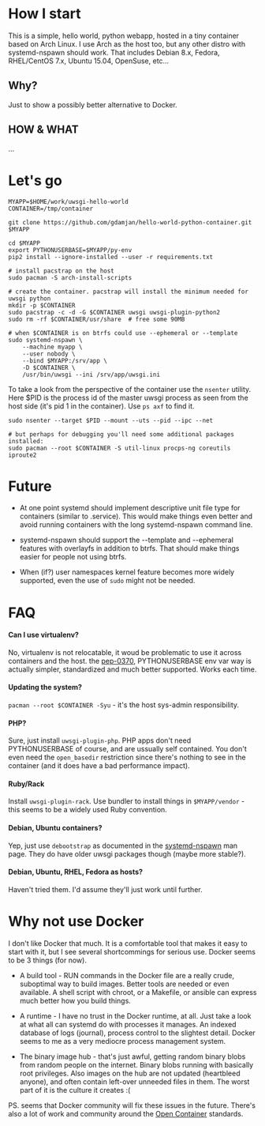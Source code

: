 # How I start

This is a simple, hello world, python webapp, hosted in a tiny container based on Arch Linux. I use Arch as the host too,
but any other distro with systemd-nspawn should work. That includes Debian 8.x, Fedora, RHEL/CentOS 7.x, Ubuntu 15.04,
OpenSuse, etc…

## Why?

Just to show a possibly better alternative to Docker.

## HOW & WHAT

…

# Let's go

``` shell
MYAPP=$HOME/work/uwsgi-hello-world
CONTAINER=/tmp/container

git clone https://github.com/gdamjan/hello-world-python-container.git $MYAPP

cd $MYAPP
export PYTHONUSERBASE=$MYAPP/py-env
pip2 install --ignore-installed --user -r requirements.txt

# install pacstrap on the host
sudo pacman -S arch-install-scripts

# create the container. pacstrap will install the minimum needed for uwsgi python
mkdir -p $CONTAINER
sudo pacstrap -c -d -G $CONTAINER uwsgi uwsgi-plugin-python2
sudo rm -rf $CONTAINER/usr/share  # free some 90MB

# when $CONTAINER is on btrfs could use --ephemeral or --template
sudo systemd-nspawn \
    --machine myapp \
    --user nobody \
    --bind $MYAPP:/srv/app \
    -D $CONTAINER \
    /usr/bin/uwsgi --ini /srv/app/uwsgi.ini
```

To take a look from the perspective of the container use the `nsenter` utility. Here $PID is the
process id of the master uwsgi process as seen from the host side (it's pid 1 in the container).
Use `ps axf` to find it.

``` shell
sudo nsenter --target $PID --mount --uts --pid --ipc --net

# but perhaps for debugging you'll need some additional packages installed:
sudo pacman --root $CONTAINER -S util-linux procps-ng coreutils iproute2
```


# Future

* At one point systemd should implement descriptive unit file type for containers (similar to .service). This would make
  things even better and avoid running containers with the long systemd-nspawn command line.

* systemd-nspawn should support the --template and --ephemeral features with overlayfs in addition to btrfs. That should
  make things easier for people not using btrfs.

* When (if?) user namespaces kernel feature becomes more widely supported, even the use of `sudo` might not be needed.


# FAQ

#### Can I use virtualenv?

No, virtualenv is not relocatable, it woud be problematic to use it across containers and the host.
the [pep-0370](https://www.python.org/dev/peps/pep-0370/), PYTHONUSERBASE env var way is actually
simpler, standardized and much better supported. Works each time.

#### Updating the system?

`pacman --root $CONTAINER -Syu` - it's the host sys-admin responsibility.

#### PHP?

Sure, just install `uwsgi-plugin-php`. PHP apps don't need PYTHONUSERBASE of course, and are ussually self contained.
You don't even need the `open_basedir` restriction since there's nothing to see in the container (and it does have
a bad performance impact).

#### Ruby/Rack

Install `uwsgi-plugin-rack`. Use bundler to install things in `$MYAPP/vendor` - this seems to be a widely used Ruby
convention.

#### Debian, Ubuntu containers?

Yep, just use `debootstrap` as documented in the [systemd-nspawn](http://www.freedesktop.org/software/systemd/man/systemd-nspawn.html) man page. They do have older uwsgi packages though (maybe more stable?).

#### Debian, Ubuntu, RHEL, Fedora as hosts?

Haven't tried them. I'd assume they'll just work until further.


# Why not use Docker

I don't like Docker that much. It is a comfortable tool that makes it easy to start with it, but I see several
shortcommings for serious use. Docker seems to be 3 things (for now).

* A build tool - RUN commands in the Docker file are a really crude, suboptimal way to build images. Better tools are
needed or even available. A shell script with chroot, or a Makefile, or ansible can express much better how you build
things.

* A runtime - I have no trust in the Docker runtime, at all. Just take a look at what all can systemd do with
processes it manages. An indexed database of logs (journal), process control to the slightest detail. Docker
seems to me as a very mediocre process management system.

* The binary image hub - that's just awful, getting random binary blobs from random people on the internet.
Binary blobs running with basically root privileges. Also images on the hub are not updated (heartbleed anyone), and
often contain left-over unneeded files in them. The worst part of it is the culture it creates :(

PS. seems that Docker community will fix these issues in the future. There's also a lot of work and community around
the [Open Container](https://www.opencontainers.org/) standards.
